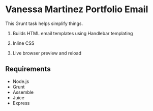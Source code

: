 # Vanessa Martinez Portfolio Email

This Grunt task helps simplify things.

1. Builds HTML email templates using Handlebar templating

2. Inline CSS

3. Live browser preview and reload

## Requirements

* Node.js
* Grunt
* Assemble
* Juice
* Express


